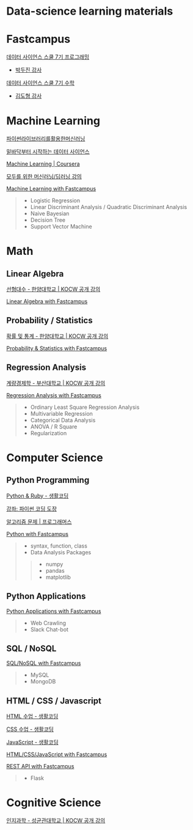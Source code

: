 # Data-science learning materials

# Fastcampus

[데이터 사이언스 스쿨 7기 프로그래밍](http://www.fastcampus.co.kr/data_school_pdss/)

- [박두진 강사](https://github.com/radajin)

[데이터 사이언스 스쿨 7기 수학](https://datascienceschool.net/)

- [김도형 강사](https://github.com/joelkim)


# Machine Learning

[파이썬라이브러리를활용한머신러닝](https://tensorflow.blog/%ED%8C%8C%EC%9D%B4%EC%8D%AC-%EB%A8%B8%EC%8B%A0%EB%9F%AC%EB%8B%9D/)

[밑바닥부터 시작하는 데이터 사이언스](https://github.com/Insight-book/data-science-from-scratch)

[Machine Learning | Coursera](https://www.coursera.org/learn/machine-learning?authMode=signup)

[모두를 위한 머신러닝/딥러닝 강의](https://www.youtube.com/watch?v=BS6O0zOGX4E&list=PLlMkM4tgfjnLSOjrEJN31gZATbcj_MpUm&index=1)

[Machine Learning with Fastcampus](/Machine_Learning)
> * Logistic Regression
> * Linear Discriminant Analysis / Quadratic Discriminant Analysis
> * Naive Bayesian
> * Decision Tree
> * Support Vector Machine


# Math

## Linear Algebra

[선형대수 - 한양대학교 | KOCW 공개 강의](http://www.kocw.net/home/search/kemView.do?kemId=977757)

[Linear Algebra with Fastcampus](/Linear_Algebra)

## Probability / Statistics

[확률 및 통계 - 한양대학교 | KOCW 공개 강의](http://www.kocw.net/home/search/kemView.do?kemId=1056974)

[Probability & Statistics with Fastcampus](/Probability_&_Statistics)

## Regression Analysis

[계량경제학 - 부산대학교 | KOCW 공개 강의](http://www.kocw.net/home/cview.do?cid=3a8b45295858fd20)

[Regression Analysis with Fastcampus](/Regression_Analysis)
> * Ordinary Least Square Regression Analysis
> * Multivariable Regression
> * Categorical Data Analysis
> * ANOVA / R Square
> * Regularization

# Computer Science

## Python Programming

[Python & Ruby - 생활코딩](https://opentutorials.org/course/1750)

[강좌: 파이썬 코딩 도장](https://dojang.io/course/view.php?id=3)

[알고리즘 문제 | 프로그래머스](https://programmers.co.kr/learn/challenges)

[Python with Fastcampus](/Python)
> * syntax, function, class
> * Data Analysis Packages
>> * numpy
>> * pandas
>> * matplotlib

## Python Applications

[Python Applications with Fastcampus](/Python_Applications)
> * Web Crawling
> * Slack Chat-bot

## SQL / NoSQL

[SQL/NoSQL with Fastcampus](/SQL_NoSQL)
> * MySQL
> * MongoDB

## HTML / CSS / Javascript

[HTML 수업 - 생활코딩](https://opentutorials.org/course/2039)

[CSS 수업 - 생활코딩](https://opentutorials.org/course/2418)

[JavaScript - 생활코딩](https://opentutorials.org/course/743)

[HTML/CSS/JavaScript with Fastcampus](/Web_Programming)

[REST API with Fastcampus](/Web_Programming)
> * Flask

# Cognitive Science

[인지과학 - 성균관대학교 | KOCW 공개 강의](http://www.kocw.net/home/search/kemView.do?kemId=444916)

